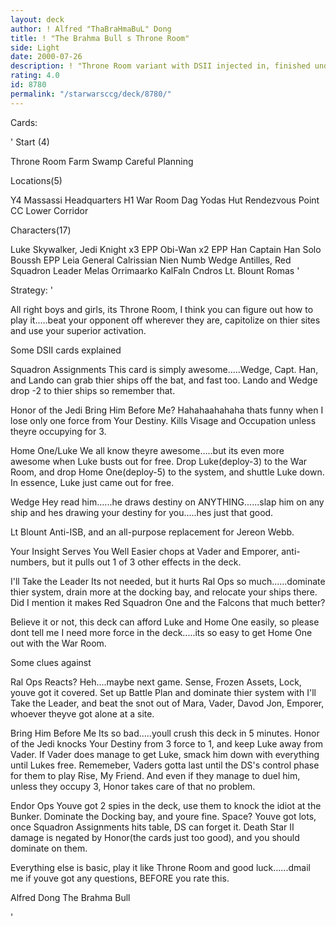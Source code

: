 ```yaml
---
layout: deck
author: ! Alfred "ThaBraHmaBuL" Dong
title: ! "The Brahma Bull s Throne Room"
side: Light
date: 2000-07-26
description: ! "Throne Room variant with DSII injected in, finished undefeated at the SD Comic Con"
rating: 4.0
id: 8780
permalink: "/starwarsccg/deck/8780/"
---
```

Cards: 

'
Start (4)

Throne Room
 Farm
 Swamp
Careful Planning


Locations(5)

Y4 Massassi Headquarters
H1 War Room
Dag Yodas Hut
Rendezvous Point
CC Lower Corridor


Characters(17)

Luke Skywalker, Jedi Knight x3
EPP Obi-Wan x2
EPP Han
Captain Han Solo
Boussh
EPP Leia
General Calrissian
Nien Numb
Wedge Antilles, Red Squadron Leader
Melas
Orrimaarko
KalFaln Cndros
Lt. Blount
Romas '

Strategy: '

All right boys and girls, its Throne Room, I think you can figure out how to play it.....beat your opponent off wherever they are, capitolize on thier sites and use your superior activation.

Some DSII cards explained

Squadron Assignments This card is simply awesome.....Wedge, Capt. Han, and Lando can grab thier ships off the bat, and fast too. Lando and Wedge drop -2 to thier ships so remember that.

Honor of the Jedi Bring Him Before Me? Hahahaahahaha thats funny when I lose only one force from Your Destiny. Kills Visage and Occupation unless theyre occupying for 3.

Home One/Luke We all know theyre awesome.....but its even more awesome when Luke busts out for free. Drop Luke(deploy-3) to the War Room, and drop Home One(deploy-5) to the system, and shuttle Luke down. In essence, Luke just came out for free.

Wedge Hey read him......he draws destiny on ANYTHING......slap him on any ship and hes drawing your destiny for you.....hes just that good.

Lt Blount Anti-ISB, and an all-purpose replacement for Jereon Webb.

Your Insight Serves You Well Easier chops at Vader and Emporer, anti-numbers, but it pulls out 1 of 3 other effects in the deck.

I'll Take the Leader Its not needed, but it hurts Ral Ops so much......dominate thier system, drain more at the docking bay, and relocate your ships there. Did I mention it makes Red Squadron One and the Falcons that much better?


Believe it or not, this deck can afford Luke and Home One easily, so please dont tell me I need more force in the deck.....its so easy to get Home One out with the War Room.


Some clues against

Ral Ops Reacts? Heh....maybe next game. Sense, Frozen Assets, Lock, youve got it covered. Set up Battle Plan and dominate thier system with I'll Take the Leader, and beat the snot out of Mara, Vader, Davod Jon, Emporer, whoever theyve got alone at a site.

Bring Him Before Me Its so bad.....youll crush this deck in 5 minutes. Honor of the Jedi knocks Your Destiny from 3 force to 1, and keep Luke away from Vader. If Vader does manage to get Luke, smack him down with everything until Lukes free. Rememeber, Vaders gotta last until the DS's control phase for them to play Rise, My Friend. And even if they manage to duel him, unless they occupy 3, Honor takes care of that no problem.


Endor Ops Youve got 2 spies in the deck, use them to knock the idiot at the Bunker. Dominate the Docking bay, and youre fine. Space? Youve got lots, once Squadron Assignments hits table, DS can forget it. Death Star II damage is negated by Honor(the cards just too good), and you should dominate on them.

Everything else is basic, play it like Throne Room and good luck......dmail me if youve got any questions, BEFORE you rate this.


Alfred Dong
The Brahma Bull





'
